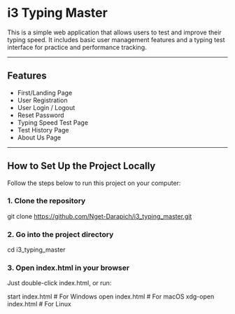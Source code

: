 # i3 Typing Master

This is a simple web application that allows users to test and improve their typing speed. It includes basic user management features and a typing test interface for practice and performance tracking.

---

## Features

- First/Landing Page
- User Registration
- User Login / Logout
- Reset Password
- Typing Speed Test Page
- Test History Page
- About Us Page

---

## How to Set Up the Project Locally

Follow the steps below to run this project on your computer:

### 1. Clone the repository

git clone https://github.com/Nget-Darapich/i3_typing_master.git

### 2. Go into the project directory

cd i3_typing_master

### 3. Open index.html in your browser

Just double-click index.html, or run:

start index.html # For Windows
open index.html # For macOS
xdg-open index.html # For Linux
